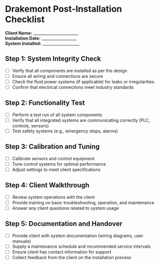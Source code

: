 # Drakemont Post-Installation Checklist

**Client Name:** _______________________  
**Installation Date:** __________________  
**System Installed:** ___________________

## Step 1: System Integrity Check

- [ ] Verify that all components are installed as per the design  
- [ ] Ensure all wiring and connections are secure  
- [ ] Check the fluid power systems (if applicable) for leaks or irregularities  
- [ ] Confirm that electrical connections meet industry standards

## Step 2: Functionality Test

- [ ] Perform a test run of all system components  
- [ ] Verify that all integrated systems are communicating correctly (PLC, controls, sensors)  
- [ ] Test safety systems (e.g., emergency stops, alarms)

## Step 3: Calibration and Tuning

- [ ] Calibrate sensors and control equipment  
- [ ] Tune control systems for optimal performance  
- [ ] Adjust settings to meet client specifications

## Step 4: Client Walkthrough

- [ ] Review system operations with the client  
- [ ] Provide training on basic troubleshooting, operation, and maintenance  
- [ ] Answer any client questions related to system usage

## Step 5: Documentation and Handover

- [ ] Provide client with system documentation (wiring diagrams, user manuals)  
- [ ] Supply a maintenance schedule and recommended service intervals  
- [ ] Ensure client has contact information for support  
- [ ] Collect feedback from the client on the installation process
